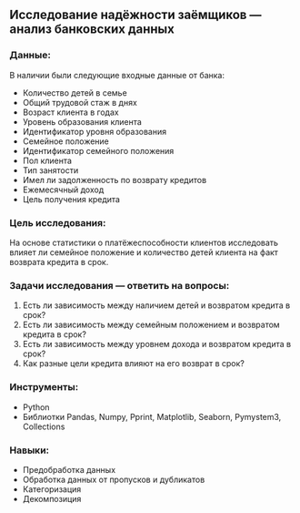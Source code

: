 ## Исследование надёжности заёмщиков — анализ банковских данных
### Данные:
В наличии были следующие входные данные от банка:
* Количество детей в семье
* Общий трудовой стаж в днях
* Возраст клиента в годах
* Уровень образования клиента
* Идентификатор уровня образования
* Семейное положение
* Идентификатор семейного положения
* Пол клиента
* Тип занятости
* Имел ли задолженность по возврату кредитов
* Ежемесячный доход
* Цель получения кредита

### Цель исследования:
На основе статистики о платёжеспособности клиентов исследовать влияет ли семейное положение и количество детей клиента на факт возврата кредита в срок.

### Задачи исследования — ответить на вопросы:
1. Есть ли зависимость между наличием детей и возвратом кредита в срок?
2. Есть ли зависимость между семейным положением и возвратом кредита в срок?
3. Есть ли зависимость между уровнем дохода и возвратом кредита в срок?
4. Как разные цели кредита влияют на его возврат в срок?

### Инструменты:
* Python
* Библиотки Pandas, Numpy, Pprint, Matplotlib, Seaborn, Pymystem3, Collections

### Навыки:
* Предобработка данных
* Обработка данных от пропусков и дубликатов
* Категоризация
* Декомпозиция
